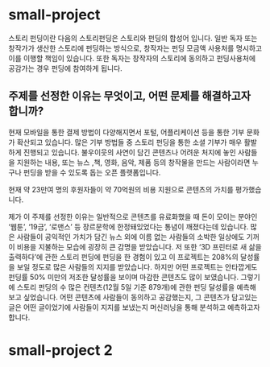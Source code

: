 # small-project

스토리 펀딩이란 다음의 스토리펀딩은 스토리와 펀딩의 합성어 입니다. 일반 독자 또는 창작가가 생산한 스토리에 펀딩하는
방식으로, 창작자는 펀딩 모금액 사용처를 명시하고 이를 이행할 책임이 있습니다. 또한 독자는 창작자의
스토리에 동의하고 펀딩사용처에 공감가는 경우 펀딩에 참여하게 됩니다.


## 주제를 선정한 이유는 무엇이고, 어떤 문제를 해결하고자 합니까?


현재 모바일을 통한 결제 방법이 다양해지면서 포털, 어플리케이션 등을 통한 기부 문화가 확산되고
있습니다. 많은 기부 방법들 중 스토리 펀딩을 통한 소셜 기부가 매우 활발하게 진행되고 있습니다.
불우이웃의 사연이 담긴 콘텐츠나 어려운 처지에 놓인 사람들을 지원하는 내용, 또는 뉴스 ,책, 영화, 음악,
제품 등의 창작물을 만드는 사람이라면 누구나 펀딩을 받을 수 있도록 돕는 오픈 플랫폼입니다.


현재 약 23만여 명의 후원자들이 약 70억원의 비용 지원으로 콘텐츠의 가치를 평가했습니다.


제가 이 주제를 선정한 이유는 일반적으로 콘텐츠를 유료화했을 때 돈이 모이는 분야인 ‘웹툰’, ‘19금’,
‘로맨스’ 등 장르문학에 한정돼있었다는 통념이 깨졌다는데 있습니다. 많은 사람들이 공익적인 가치가 담긴
뉴스 외에 이름 없는 사람들의 소박한 일상에도 기꺼이 비용을 지불하는 모습에 굉장히 큰 감명을
받았습니다. 저 또한 ‘3D 프린터로 새 삶을 출력하다’에 관한 스토리 펀딩에 펀딩을 한 경험이 있고 이
프로젝트는 208%의 달성률을 보일 정도로 많은 사람들의 지지를 받았습니다. 하지만 어떤 프로젝트는
안타깝게도 펀딩률 50% 미만의 저조한 달성률을 보이며 마감한 콘텐츠도 많이 보였습니다.
그렇기에 스토리 펀딩의 수 많은 컨텐츠(12월 5일 기준 879개)에 관한 펀딩 달성률을 예측해보고
싶었습니다. 어떤 콘텐츠에 사람들이 동의하고 공감했는지, 그 콘텐츠가 담고있는 글은 어떤 글이었기에
사람들이 지지를 보냈는지 머신러닝을 통해 분석하고 예측하고자 합니다.

# small-project 2                      
